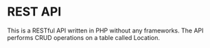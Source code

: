 # REST API

This is a RESTful API written in PHP without any frameworks.  The API performs CRUD operations on a table called Location.
